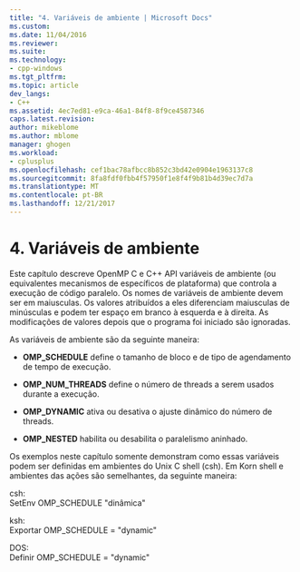 ```yaml
---
title: "4. Variáveis de ambiente | Microsoft Docs"
ms.custom: 
ms.date: 11/04/2016
ms.reviewer: 
ms.suite: 
ms.technology:
- cpp-windows
ms.tgt_pltfrm: 
ms.topic: article
dev_langs:
- C++
ms.assetid: 4ec7ed81-e9ca-46a1-84f8-8f9ce4587346
caps.latest.revision: 
author: mikeblome
ms.author: mblome
manager: ghogen
ms.workload:
- cplusplus
ms.openlocfilehash: cef1bac78afbcc8b852c3bd42e0904e1963137c8
ms.sourcegitcommit: 8fa8fdf0fbb4f57950f1e8f4f9b81b4d39ec7d7a
ms.translationtype: MT
ms.contentlocale: pt-BR
ms.lasthandoff: 12/21/2017
---
```

# <a name="4-environment-variables"></a>4. Variáveis de ambiente
Este capítulo descreve OpenMP C e C++ API variáveis de ambiente (ou equivalentes mecanismos de específicos de plataforma) que controla a execução de código paralelo.  Os nomes de variáveis de ambiente devem ser em maiusculas. Os valores atribuídos a eles diferenciam maiusculas de minúsculas e podem ter espaço em branco à esquerda e à direita.  As modificações de valores depois que o programa foi iniciado são ignoradas.  
  
 As variáveis de ambiente são da seguinte maneira:  
  
-   **OMP_SCHEDULE** define o tamanho de bloco e de tipo de agendamento de tempo de execução.  
  
-   **OMP_NUM_THREADS** define o número de threads a serem usados durante a execução.  
  
-   **OMP_DYNAMIC** ativa ou desativa o ajuste dinâmico do número de threads.  
  
-   **OMP_NESTED** habilita ou desabilita o paralelismo aninhado.  
  
 Os exemplos neste capítulo somente demonstram como essas variáveis podem ser definidas em ambientes do Unix C shell (csh). Em Korn shell e ambientes das ações são semelhantes, da seguinte maneira:  
  
 csh:  
 SetEnv OMP_SCHEDULE "dinâmica"  
  
 ksh:  
 Exportar OMP_SCHEDULE = "dynamic"  
  
 DOS:  
 Definir OMP_SCHEDULE = "dynamic"